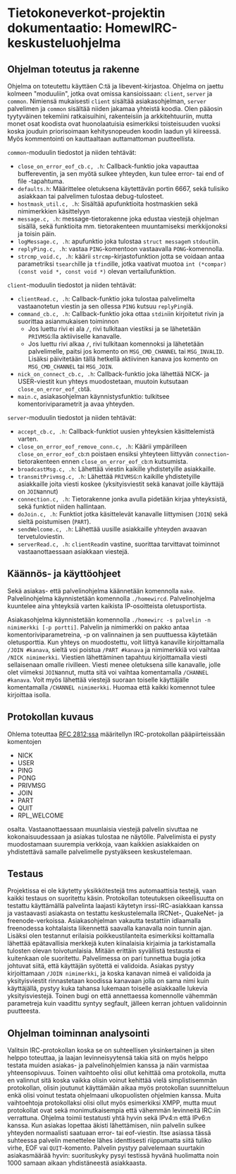 Tietokoneverkot-projektin dokumentaatio: HomewIRC-keskusteluohjelma
===================================================================

Ohjelman toteutus ja rakenne
----------------------------
Ohjelma on toteutettu käyttäen C:tä ja libevent-kirjastoa. Ohjelma on jaettu kolmeen "moduuliin", jotka ovat omissa
kansioissaan: `client`, `server` ja `common`. Nimiensä mukaisesti `client` sisältää asiakasohjelman, `server` palvelimen
ja `common` sisältää niiden jakamaa yhteistä koodia. Olen pääosin tyytyväinen tekemiini ratkaisuihini, rakenteisiin
ja arkkitehtuuriin, mutta monet osat koodista ovat huonolaatuisia esimerkiksi toisteisuuden vuoksi koska jouduin
priorisoimaan kehitysnopeuden koodin laadun yli kiireessä. Myös kommentointi on kauttaaltaan auttamattoman puutteellista.

`common`-moduulin tiedostot ja niiden tehtävät:

* `close_on_error_eof_cb.c, .h`: Callback-funktio joka vapauttaa buffereventin, ja sen myötä sulkee yhteyden, kun tulee
error- tai end of file -tapahtuma.
* `defaults.h`: Määrittelee oletuksena käytettävän portin 6667, sekä tulisiko asiakkaan tai palvelimen tulostaa debug-tulosteet.
* `hostmask_util.c, .h`: Sisältää apufunktioita hostmaskien sekä nimimerkkien käsittelyyn
* `message.c, .h`: message-tietorakenne joka edustaa viestejä ohjelman sisällä, sekä funktioita mm. tietorakenteen muuntamiseksi
merkkijonoksi ja toisin päin.
* `logMessage.c, .h`: apufunktio joka tulostaa `struct message`n `stdout`iin.
* `replyPing.c, .h`: vastaa `PING`-komentoon vastaavalla `PONG`-komennolla.
* `strcmp_void.c, .h`: käärii `strcmp`-kirjastofunktion jotta se voidaan antaa parametriksi `tsearch`ille ja `tfind`ille,
jotka vaativat muotoa `int (*compar)(const void *, const void *)` olevan vertailufunktion.

`client`-moduulin tiedostot ja niiden tehtävät:

* `clientRead.c, .h`: Callback-funktio joka tulostaa palvelimelta vastaanotetun viestin ja sen ollessa `PING` kutsuu
`replyPing`iä.
* `command_cb.c, .h`: Callback-funktio joka ottaa `stdin`iin kirjoitetut rivin ja suorittaa asianmukaisen toiminnon
  * Jos luettu rivi ei ala `/`, rivi tulkitaan viestiksi ja se lähetetään `PRIVMSG`:lla aktiiviselle kanavalle.
  * Jos luettu rivi alkaa `/`, rivi tulkitaan komennoksi ja lähetetään palvelimelle, paitsi jos komento on
  `MSG_CMD_CHANNEL` tai `MSG_INVALID`. Lisäksi päivitetään tällä hetkellä aktiivinen kanava jos komento on
  `MSG_CMD_CHANNEL` tai `MSG_JOIN`.
* `nick_on_connect_cb.c, .h`: Callback-funktio joka lähettää NICK- ja USER-viestit kun yhteys muodostetaan, muutoin
kutsutaan `close_on_error_eof_cb`tä.
* `main.c`, asiakasohjelman käynnistysfunktio: tulkitsee komentoriviparametrit ja avaa yhteyden.

`server`-moduulin tiedostot ja niiden tehtävät:

* `accept_cb.c, .h`: Callback-funktiot uusien yhteyksien käsittelemistä varten.
* `close_on_error_eof_remove_conn.c, .h`: Käärii ympärilleen `close_on_error_eof_cb`:n poistaen ensiksi yhteyteen
liittyvän `connection`-tietorakenteen ennen `close_on_error_eof_cb`:n kutsumista.
* `broadcastMsg.c, .h`: Lähettää viestin kaikille yhdistetyille asiakkaille.
* `transmitPrivmsg.c, .h`: Lähettää `PRIVMSG`:n kaikille yhdistetyille asiakkaille joita viesti koskee (yksityisviestit
sekä kanavat joille käyttäjä on `JOIN`annut)
* `connection.c, .h`: Tietorakenne jonka avulla pidetään kirjaa yhteyksistä, sekä funktiot niiden hallintaan.
* `doJoin.c, .h`: Funktiot jotka käsittelevät kanavalle liittymisen (`JOIN`) sekä sieltä poistumisen (`PART`).
* `sendWelcome.c, .h`: Lähettää uusille asiakkaille yhteyden avaavan tervetuloviestin.
* `serverRead.c, .h`: `clientRead`in vastine, suorittaa tarvittavat toiminnot vastaanottaessaan asiakkaan viestejä.

Käännös- ja käyttöohjeet
------------------------
Sekä asiakas- että palvelinohjelma käännetään komennolla `make`. Palvelinohjelma käynnistetään komennolla `./homewircd`.
Palvelinohjelma kuuntelee aina yhteyksiä varten kaikista IP-osoitteista oletusportista.

Asiakasohjelma käynnistetään komennolla `./homewirc -s palvelin -n nimimerkki [-p portti]`. Palvelin ja nimimerkki on
pakko antaa komentoriviparametreina, -p on valinnainen ja sen puuttuessa käytetään oletusporttia. Kun yhteys on muodostettu,
voit liittyä kanaville kirjoittamalla `/JOIN #kanava`, sieltä voi poistua `/PART #kanava` ja nimimerkkiä voi vaihtaa
`/NICK nimimerkki`. Viestien lähettäminen tapahtuu kirjoittamalla viesti sellaisenaan omalle rivilleen. Viesti menee
oletuksena sille kanavalle, jolle olet viimeksi `JOIN`annut, mutta sitä voi vaihtaa komentamalla `/CHANNEL #kanava`.
Voit myös lähettää viestejä suoraan toiselle käyttäjälle komentamalla `/CHANNEL nimimerkki`. Huomaa että kaikki komennot
tulee kirjoittaa isolla.

Protokollan kuvaus
------------------
Ohlema toteuttaa [RFC 2812:ssa](https://tools.ietf.org/html/rfc2812) määritellyn IRC-protokollan pääpiirteissään komentojen

* NICK
* USER
* PING
* PONG
* PRIVMSG
* JOIN
* PART
* QUIT
* RPL_WELCOME

osalta. Vastaanottaessaan muunlaisia viestejä palvelin sivuttaa ne kokonaisuudessaan ja asiakas tulostaa ne näytölle.
Palvelimista ei pysty muodostamaan suurempia verkkoja, vaan kaikkien asiakkaiden on yhdistettävä samalle palvelimelle
pystyäkseen keskustelemaan.

Testaus
-------
Projektissa ei ole käytetty yksikkötestejä tms automaattisia testejä, vaan kaikki testaus on suoritettu käsin. Protokollan
toteutuksen oikeellisuutta on testattu käyttämällä palvelinta laajasti käytetyn irssi-IRC-asiakkaan kanssa ja vastaavasti
asiakasta on testattu keskustelemalla IRCNet-, QuakeNet- ja freenode-verkoissa. Asiakasohjelman vakautta testattiin idlaamalla
freenodessa kohtalaista liikennettä saavalla kanavalla noin tunnin ajan. Lisäksi olen testannut erilaisia
poikkeustilanteita esimerkiksi koittamalla lähettää epätavallisia merkkejä kuten kiinalaisia kirjaimia ja tarkistamalla
tulosten olevan toivotunlaisia. Mitään erittäin syvällistä testausta ei kuitenkaan ole suoritettu.
Palvelimessa on pari tunnettua bugia jotka johtuvat siitä, että käyttäjän syötettä ei validoida. Asiakas pystyy kirjoittamaan
`/JOIN nimimerkki`, ja koska kanavan nimeä ei validoida ja yksityisviestit rinnastetaan koodissa kanavaan jolla on sama nimi
kuin käyttäjällä, pystyy kuka tahansa lukemaan toiselle asiakkaalle lukevia yksityisviestejä. Toinen bugi on että annettaessa
komennolle vähemmän parametreja kuin vaadittu syntyy segfault, jälleen kerran johtuen validoinnin puutteesta.


Ohjelman toiminnan analysointi
------------------------------
Valitsin IRC-protokollan koska se on suhteellisen yksinkertainen ja siten helppo toteuttaa, ja laajan levinneisyytensä takia
sitä on myös helppo testata muiden asiakas- ja palvelinohjelmien kanssa ja näin varmistaa yhteensopivuus. Toinen vaihtoehto
olisi ollut kehittää oma protokolla, mutta en valinnut sitä koska vaikka olisin voinut kehittää vielä simplistisemmän
protokollan, olisin joutunut käyttämään aikaa myös protokollan suunnitteluun enkä olisi voinut testata ohjelmaani ulkopuolisten
ohjelmien kanssa. Muita vaihtoehtoja protokollaksi olisi ollut myös esimerkiksi XMPP, mutta muut protokollat ovat sekä
monimutkaisempia että vähemmän levinneitä IRC:iin verrattuna.
Ohjelma toimii testatusti yhtä hyvin sekä IPv4:n että IPv6:n kanssa.
Kun asiakas lopettaa äkisti lähettämisen, niin palvelin sulkee yhteyden normaalisti saatuaan error- tai eof-viestin. Itse asiassa
tässä suhteessa palvelin menettelee lähes identtisesti riippumatta siitä tuliko virhe, EOF vai `QUIT`-komento.
Palvelin pystyy palvelemaan suurtakin asiakasmäärää hyvin: suorituskyky pysyi testissä hyvänä huolimatta noin 1000 samaan aikaan
yhdistäneestä asiakkaasta.

